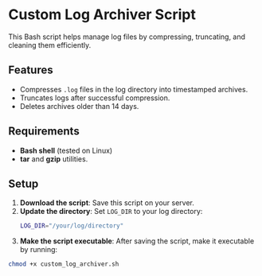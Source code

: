 # Custom Log Archiver Script

This Bash script helps manage log files by compressing, truncating, and cleaning them efficiently.

## Features

- Compresses `.log` files in the log directory into timestamped archives.
- Truncates logs after successful compression.
- Deletes archives older than 14 days.

## Requirements

- **Bash shell** (tested on Linux)
- **tar** and **gzip** utilities.

## Setup

1. **Download the script**: Save this script on your server.
2. **Update the directory**: Set `LOG_DIR` to your log directory:
   ```bash
   LOG_DIR="/your/log/directory"
3. **Make the script executable**: After saving the script, make it executable by running:
```bash
chmod +x custom_log_archiver.sh
